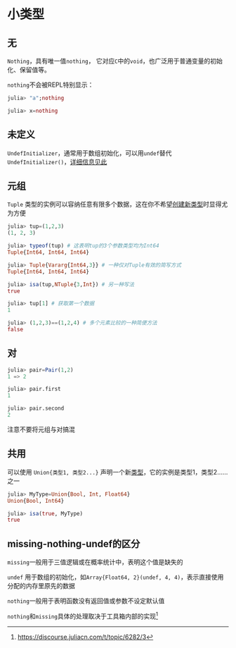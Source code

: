 # 小类型
## 无
`Nothing`，具有唯一值`nothing`，
它对应`C`中的`void`，也广泛用于普通变量的初始化、保留值等。

`nothing`不会被REPL特别显示：
```jl
julia> "a";nothing

julia> x=nothing
```

## 未定义
`UndefInitializer`，通常用于数组初始化，可以用`undef`替代`UndefInitializer()`，[详细信息见此](../advanced/undef.md)

## 元组
`Tuple` 类型的实例可以容纳任意有限多个数据，这在你不希望[创建新类型](../advanced/struct.md#复合类型)时显得尤为方便
```jl
julia> tup=(1,2,3)
(1, 2, 3)

julia> typeof(tup) # 这表明tup的3个参数类型均为Int64
Tuple{Int64, Int64, Int64}

julia> Tuple{Vararg{Int64,3}} # 一种仅对Tuple有效的简写方式
Tuple{Int64, Int64, Int64}

julia> isa(tup,NTuple{3,Int}) # 另一种写法
true

julia> tup[1] # 获取第一个数据
1

julia> (1,2,3)==(1,2,4) # 多个元素比较的一种简便方法
false
```

## 对
```jl
julia> pair=Pair(1,2)
1 => 2

julia> pair.first
1

julia> pair.second
2
```

注意不要将元组与对搞混

## 共用
可以使用 `Union{类型1, 类型2...}` 声明一个新[类型](../advanced/typesystem.md)，它的实例是类型1，类型2……之一
```jl
julia> MyType=Union{Bool, Int, Float64}
Union{Bool, Int64}

julia> isa(true, MyType)
true
```

## missing-nothing-undef的区分
`missing`一般用于三值逻辑或在概率统计中，表明这个值是缺失的

`undef` 用于数组的初始化，如`Array{Float64, 2}(undef, 4, 4)`，表示直接使用分配的内存里原先的数据

`nothing`一般用于表明函数没有返回值或参数不设定默认值

`nothing`和`missing`具体的处理取决于工具箱内部的实现[^1]

[^1]: https://discourse.juliacn.com/t/topic/6282/3
